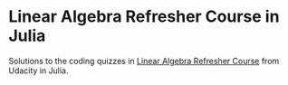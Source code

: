 # Linear Algebra Refresher Course in Julia
Solutions to the coding quizzes in [Linear Algebra Refresher Course](https://udacity.com/course/linear-algebra-refresher-course--ud953) from Udacity in Julia.
